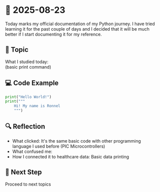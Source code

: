 # 📅 2025-08-23

Today marks my official documentation of my Python journey. I have tried learning it for
the past couple of days and I decided that it will be much better if
I start documenting it for my reference.

## 📝 Topic

What I studied today:  
(basic print command)

## 💻 Code Example

```python
print("Hello World!")
print("""
    Hi! My name is Ronnel
    """)
```

## 🔍 Reflection

- What clicked:  It's the same basic code with other programming language I used before (PIC Microcontrollers)
- What confused me:  
- How I connected it to healthcare data:  Basic data printing

## 🎯 Next Step

Proceed to next topics
